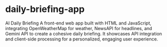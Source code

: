 # daily-briefing-app
AI Daily Briefing A front-end web app built with HTML and JavaScript, integrating OpenWeatherMap for weather, NewsAPI for headlines, and Gemini API to create a cohesive daily briefing. It showcases API integration and client-side processing for a personalized, engaging user experience.
